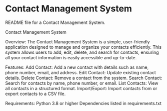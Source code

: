 # Contact Management System
 README file for a Contact Management System.

Contact Management System

Overview:
The Contact Management System is a simple, user-friendly application designed to manage and organize your contacts efficiently. This system allows users to add, edit, delete, and search for contacts, ensuring all your contact information is easily accessible and up-to-date.

Features:
Add Contact: Add a new contact with details such as name, phone number, email, and address.
Edit Contact: Update existing contact details.
Delete Contact: Remove a contact from the system.
Search Contact: Search for contacts by name, phone number, or email.
List Contacts: View all contacts in a structured format.
Import/Export: Import contacts from or export contacts to a CSV file.

Requirements:
Python 3.8 or higher
Dependencies listed in requirements.txt
